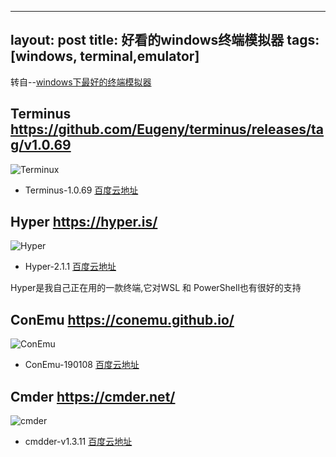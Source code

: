 
---
layout: post
title: 好看的windows终端模拟器
tags: [windows, terminal,emulator]
---

转自--[windows下最好的终端模拟器](https://www.slant.co/topics/1552/~best-terminal-emulators-for-windows)

## Terminus <https://github.com/Eugeny/terminus/releases/tag/v1.0.69>

![Terminux](/img/termins.png)

* Terminus-1.0.69 [百度云地址](https://pan.baidu.com/s/1ixcp65pQY0WhgUDve3acUQ)

## Hyper <https://hyper.is/>

![Hyper](/img/hyper.png)

* Hyper-2.1.1 [百度云地址](https://pan.baidu.com/s/1yK-F0ExXzVna55B7QyTzEQ)

Hyper是我自己正在用的一款终端,它对WSL 和 PowerShell也有很好的支持

## ConEmu <https://conemu.github.io/>

![ConEmu](/img/ConEmu.png)

* ConEmu-190108 [百度云地址](https://pan.baidu.com/s/1EhxcZozo_HQ1htlgXVbGLw)

## Cmder <https://cmder.net/>

![cmder](/img/cmder.png)

* cmdder-v1.3.11 [百度云地址](https://pan.baidu.com/s/1PyaWJjLYROvdg1J0DhkDrw)